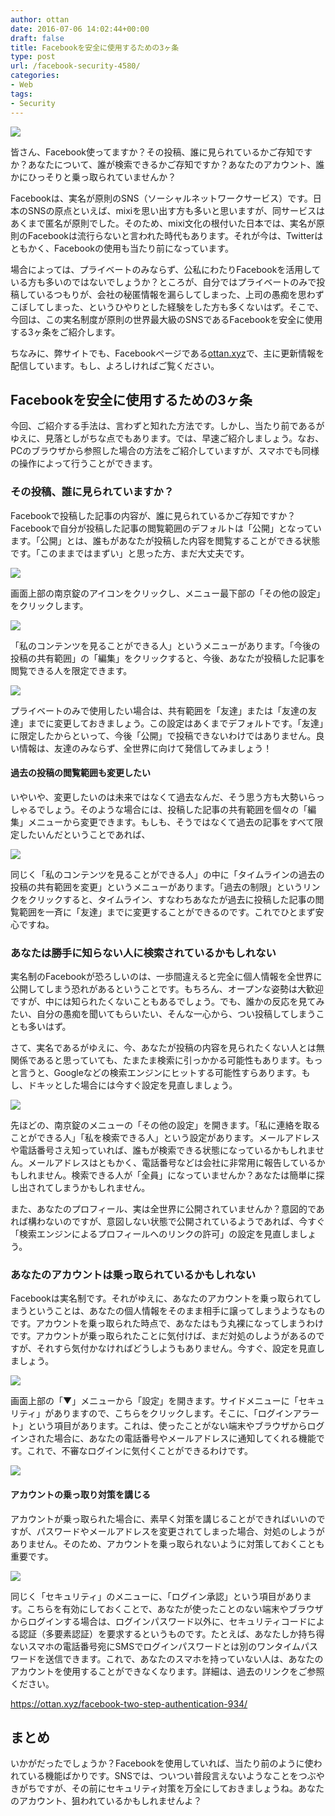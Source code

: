 ```yaml
---
author: ottan
date: 2016-07-06 14:02:44+00:00
draft: false
title: Facebookを安全に使用するための3ヶ条
type: post
url: /facebook-security-4580/
categories:
- Web
tags:
- Security
---
```


![](/images/2016/07/160705-577bbc470fbe0.jpg)






皆さん、Facebook使ってますか？その投稿、誰に見られているかご存知ですか？あなたについて、誰が検索できるかご存知ですか？あなたのアカウント、誰かにひっそりと乗っ取られていませんか？





Facebookは、実名が原則のSNS（ソーシャルネットワークサービス）です。日本のSNSの原点といえば、mixiを思い出す方も多いと思いますが、同サービスはあくまで匿名が原則でした。そのため、mixi文化の根付いた日本では、実名が原則のFacebookは流行らないと言われた時代もあります。それが今は、Twitterはともかく、Facebookの使用も当たり前になっています。





場合によっては、プライベートのみならず、公私にわたりFacebookを活用している方も多いのではないでしょうか？ところが、自分ではプライベートのみで投稿しているつもりが、会社の秘匿情報を漏らしてしまった、上司の愚痴を思わずこぼしてしまった、というひやりとした経験をした方も多くないはず。そこで、今回は、この実名制度が原則の世界最大級のSNSであるFacebookを安全に使用する3ヶ条をご紹介します。





ちなみに、弊サイトでも、Facebookページである[ottan.xyz](https://www.facebook.com/ottanxyz/)で、主に更新情報を配信しています。もし、よろしければご覧ください。





## Facebookを安全に使用するための3ヶ条





今回、ご紹介する手法は、言わずと知れた方法です。しかし、当たり前であるがゆえに、見落としがちな点でもあります。では、早速ご紹介しましょう。なお、PCのブラウザから参照した場合の方法をご紹介していますが、スマホでも同様の操作によって行うことができます。





### その投稿、誰に見られていますか？





Facebookで投稿した記事の内容が、誰に見られているかご存知ですか？Facebookで自分が投稿した記事の閲覧範囲のデフォルトは「公開」となっています。「公開」とは、誰もがあなたが投稿した内容を閲覧することができる状態です。「このままではまずい」と思った方、まだ大丈夫です。





![](/images/2016/07/160705-577bbc4d8d01b.png)






画面上部の南京錠のアイコンをクリックし、メニュー最下部の「その他の設定」をクリックします。





![](/images/2016/07/160705-577bbc53843c8.png)






「私のコンテンツを見ることができる人」というメニューがあります。「今後の投稿の共有範囲」の「編集」をクリックすると、今後、あなたが投稿した記事を閲覧できる人を限定できます。





![](/images/2016/07/160705-577bbc5fcb131.png)






プライベートのみで使用したい場合は、共有範囲を「友達」または「友達の友達」までに変更しておきましょう。この設定はあくまでデフォルトです。「友達」に限定したからといって、今後「公開」で投稿できないわけではありません。良い情報は、友達のみならず、全世界に向けて発信してみましょう！





#### 過去の投稿の閲覧範囲も変更したい





いやいや、変更したいのは未来ではなくて過去なんだ、そう思う方も大勢いらっしゃるでしょう。そのような場合には、投稿した記事の共有範囲を個々の「編集」メニューから変更できます。もしも、そうではなくて過去の記事をすべて限定したいんだということであれば、





![](/images/2016/07/160705-577bbc6594e47.png)






同じく「私のコンテンツを見ることができる人」の中に「タイムラインの過去の投稿の共有範囲を変更」というメニューがあります。「過去の制限」というリンクをクリックすると、タイムライン、すなわちあなたが過去に投稿した記事の閲覧範囲を一斉に「友達」までに変更することができるのです。これでひとまず安心ですね。





### あなたは勝手に知らない人に検索されているかもしれない





実名制のFacebookが恐ろしいのは、一歩間違えると完全に個人情報を全世界に公開してしまう恐れがあるということです。もちろん、オープンな姿勢は大歓迎ですが、中には知られたくないこともあるでしょう。でも、誰かの反応を見てみたい、自分の愚痴を聞いてもらいたい、そんな一心から、つい投稿してしまうことも多いはず。





さて、実名であるがゆえに、今、あなたが投稿の内容を見られたくない人とは無関係であると思っていても、たまたま検索に引っかかる可能性もあります。もっと言うと、Googleなどの検索エンジンにヒットする可能性すらあります。もし、ドキッとした場合には今すぐ設定を見直しましょう。





![](/images/2016/07/160705-577bbc6d026e7.png)






先ほどの、南京錠のメニューの「その他の設定」を開きます。「私に連絡を取ることができる人」「私を検索できる人」という設定があります。メールアドレスや電話番号さえ知っていれば、誰もが検索できる状態になっているかもしれません。メールアドレスはともかく、電話番号などは会社に非常用に報告しているかもしれません。検索できる人が「全員」になっていませんか？あなたは簡単に探し出されてしまうかもしれません。





また、あなたのプロフィール、実は全世界に公開されていませんか？意図的であれば構わないのですが、意図しない状態で公開されているようであれば、今すぐ「検索エンジンによるプロフィールへのリンクの許可」の設定を見直しましょう。





### あなたのアカウントは乗っ取られているかもしれない





Facebookは実名制です。それがゆえに、あなたのアカウントを乗っ取られてしまうということは、あなたの個人情報をそのまま相手に譲ってしまうようなものです。アカウントを乗っ取られた時点で、あなたはもう丸裸になってしまうわけです。アカウントが乗っ取られたことに気付けば、まだ対処のしようがあるのですが、それすら気付かなければどうしようもありません。今すぐ、設定を見直しましょう。





![](/images/2016/07/160705-577bbc741f819.png)






画面上部の「▼」メニューから「設定」を開きます。サイドメニューに「セキュリティ」がありますので、こちらをクリックします。そこに、「ログインアラート」という項目があります。これは、使ったことがない端末やブラウザからログインされた場合に、あなたの電話番号やメールアドレスに通知してくれる機能です。これで、不審なログインに気付くことができるわけです。





![](/images/2016/07/160705-577bbc7ba60d8.png)






#### アカウントの乗っ取り対策を講じる





アカウントが乗っ取られた場合に、素早く対策を講じることができればいいのですが、パスワードやメールアドレスを変更されてしまった場合、対処のしようがありません。そのため、アカウントを乗っ取られないように対策しておくことも重要です。





![](/images/2016/07/160705-577bbc81a788e.png)






同じく「セキュリティ」のメニューに、「ログイン承認」という項目があります。こちらを有効にしておくことで、あなたが使ったことのない端末やブラウザからログインする場合は、ログインパスワード以外に、セキュリティコードによる認証（多要素認証）を要求するというものです。たとえば、あなたしか持ち得ないスマホの電話番号宛にSMSでログインパスワードとは別のワンタイムパスワードを送信できます。これで、あなたのスマホを持っていない人は、あなたのアカウントを使用することができなくなります。詳細は、過去のリンクをご参照ください。



https://ottan.xyz/facebook-two-step-authentication-934/



## まとめ





いかがだったでしょうか？Facebookを使用していれば、当たり前のように使われている機能ばかりです。SNSでは、ついつい普段言えないようなことをつぶやきがちですが、その前にセキュリティ対策を万全にしておきましょうね。あなたのアカウント、狙われているかもしれませんよ？
